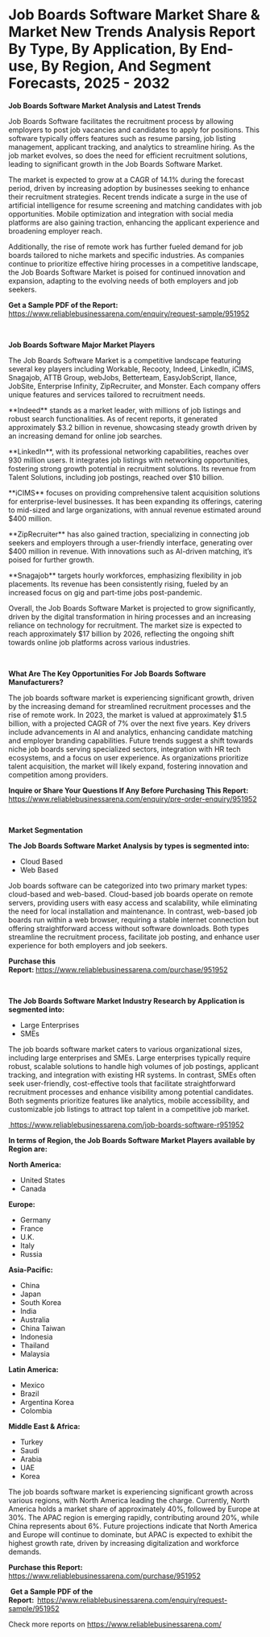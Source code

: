 <p><h1>Job Boards Software Market Share & Market New Trends Analysis Report By Type, By Application, By End-use, By Region, And Segment Forecasts, 2025 - 2032</h1></p><p><strong>Job Boards Software Market Analysis and Latest Trends</strong></p>
<p><p>Job Boards Software facilitates the recruitment process by allowing employers to post job vacancies and candidates to apply for positions. This software typically offers features such as resume parsing, job listing management, applicant tracking, and analytics to streamline hiring. As the job market evolves, so does the need for efficient recruitment solutions, leading to significant growth in the Job Boards Software Market.</p><p>The market is expected to grow at a CAGR of 14.1% during the forecast period, driven by increasing adoption by businesses seeking to enhance their recruitment strategies. Recent trends indicate a surge in the use of artificial intelligence for resume screening and matching candidates with job opportunities. Mobile optimization and integration with social media platforms are also gaining traction, enhancing the applicant experience and broadening employer reach.</p><p>Additionally, the rise of remote work has further fueled demand for job boards tailored to niche markets and specific industries. As companies continue to prioritize effective hiring processes in a competitive landscape, the Job Boards Software Market is poised for continued innovation and expansion, adapting to the evolving needs of both employers and job seekers.</p></p>
<p><strong>Get a Sample PDF of the Report:&nbsp;</strong> <a href="https://www.reliablebusinessarena.com/enquiry/request-sample/951952?utm_campaign=3189&utm_medium=2&utm_source=Github&utm_content=ia&utm_term=06032025&utm_id=job-boards-software">https://www.reliablebusinessarena.com/enquiry/request-sample/951952</a></p>
<p>&nbsp;</p>
<p><strong>Job Boards Software Major Market Players</strong></p>
<p><p>The Job Boards Software Market is a competitive landscape featuring several key players including Workable, Recooty, Indeed, LinkedIn, iCIMS, Snagajob, ATTB Group, webJobs, Betterteam, EasyJobScript, Ilance, JobSite, Enterprise Infinity, ZipRecruiter, and Monster. Each company offers unique features and services tailored to recruitment needs.</p><p>**Indeed** stands as a market leader, with millions of job listings and robust search functionalities. As of recent reports, it generated approximately $3.2 billion in revenue, showcasing steady growth driven by an increasing demand for online job searches.</p><p>**LinkedIn**, with its professional networking capabilities, reaches over 930 million users. It integrates job listings with networking opportunities, fostering strong growth potential in recruitment solutions. Its revenue from Talent Solutions, including job postings, reached over $10 billion.</p><p>**iCIMS** focuses on providing comprehensive talent acquisition solutions for enterprise-level businesses. It has been expanding its offerings, catering to mid-sized and large organizations, with annual revenue estimated around $400 million.</p><p>**ZipRecruiter** has also gained traction, specializing in connecting job seekers and employers through a user-friendly interface, generating over $400 million in revenue. With innovations such as AI-driven matching, it’s poised for further growth.</p><p>**Snagajob** targets hourly workforces, emphasizing flexibility in job placements. Its revenue has been consistently rising, fueled by an increased focus on gig and part-time jobs post-pandemic.</p><p>Overall, the Job Boards Software Market is projected to grow significantly, driven by the digital transformation in hiring processes and an increasing reliance on technology for recruitment. The market size is expected to reach approximately $17 billion by 2026, reflecting the ongoing shift towards online job platforms across various industries.</p></p>
<p>&nbsp;</p>
<p><strong>What Are The Key Opportunities For Job Boards Software Manufacturers?</strong></p>
<p><p>The job boards software market is experiencing significant growth, driven by the increasing demand for streamlined recruitment processes and the rise of remote work. In 2023, the market is valued at approximately $1.5 billion, with a projected CAGR of 7% over the next five years. Key drivers include advancements in AI and analytics, enhancing candidate matching and employer branding capabilities. Future trends suggest a shift towards niche job boards serving specialized sectors, integration with HR tech ecosystems, and a focus on user experience. As organizations prioritize talent acquisition, the market will likely expand, fostering innovation and competition among providers.</p></p>
<p><strong>Inquire or Share Your Questions If Any Before Purchasing This Report:</strong> <a href="https://www.reliablebusinessarena.com/enquiry/pre-order-enquiry/951952?utm_campaign=3189&utm_medium=2&utm_source=Github&utm_content=ia&utm_term=06032025&utm_id=job-boards-software">https://www.reliablebusinessarena.com/enquiry/pre-order-enquiry/951952</a></p>
<p>&nbsp;</p>
<p><strong>Market Segmentation</strong></p>
<p><strong>The Job Boards Software Market Analysis by types is segmented into:</strong></p>
<p><ul><li>Cloud Based</li><li>Web Based</li></ul></p>
<p><p>Job boards software can be categorized into two primary market types: cloud-based and web-based. Cloud-based job boards operate on remote servers, providing users with easy access and scalability, while eliminating the need for local installation and maintenance. In contrast, web-based job boards run within a web browser, requiring a stable internet connection but offering straightforward access without software downloads. Both types streamline the recruitment process, facilitate job posting, and enhance user experience for both employers and job seekers.</p></p>
<p><strong>Purchase this Report:&nbsp;</strong><a href="https://www.reliablebusinessarena.com/purchase/951952?utm_campaign=3189&utm_medium=2&utm_source=Github&utm_content=ia&utm_term=06032025&utm_id=job-boards-software">https://www.reliablebusinessarena.com/purchase/951952</a></p>
<p>&nbsp;</p>
<p><strong>The Job Boards Software Market Industry Research by Application is segmented into:</strong></p>
<p><ul><li>Large Enterprises</li><li>SMEs</li></ul></p>
<p><p>The job boards software market caters to various organizational sizes, including large enterprises and SMEs. Large enterprises typically require robust, scalable solutions to handle high volumes of job postings, applicant tracking, and integration with existing HR systems. In contrast, SMEs often seek user-friendly, cost-effective tools that facilitate straightforward recruitment processes and enhance visibility among potential candidates. Both segments prioritize features like analytics, mobile accessibility, and customizable job listings to attract top talent in a competitive job market.</p></p>
<p><a href="https://www.reliablebusinessarena.com/job-boards-software-r951952?utm_campaign=3189&utm_medium=2&utm_source=Github&utm_content=ia&utm_term=06032025&utm_id=job-boards-software">&nbsp;https://www.reliablebusinessarena.com/job-boards-software-r951952</a></p>
<p><strong>In terms of Region, the Job Boards Software Market Players available by Region are:</strong></p>
<p>
    <p> <strong> North America: </strong>
        <ul>
            <li>United States</li>
            <li>Canada</li>
        </ul>
        </p> 
    <p> <strong> Europe: </strong>
        <ul>
            <li>Germany</li>
            <li>France</li>
            <li>U.K.</li>
            <li>Italy</li>
            <li>Russia</li>
        </ul>
        </p> 
    <p> <strong> Asia-Pacific: </strong>
        <ul>
            <li>China</li>
            <li>Japan</li>
            <li>South Korea</li>
            <li>India</li>
            <li>Australia</li>
            <li>China Taiwan</li>
            <li>Indonesia</li>
            <li>Thailand</li>
            <li>Malaysia</li>
        </ul>
        </p> 
    <p> <strong> Latin America: </strong>
        <ul>
            <li>Mexico</li>
            <li>Brazil</li>
            <li>Argentina Korea</li>
            <li>Colombia</li>
        </ul>
        </p> 
    <p> <strong> Middle East & Africa: </strong>
        <ul>
            <li>Turkey</li>
            <li>Saudi</li>
            <li>Arabia</li>
            <li>UAE</li>
            <li>Korea</li>
        </ul>
    </p>
    </p>
<p><p>The job boards software market is experiencing significant growth across various regions, with North America leading the charge. Currently, North America holds a market share of approximately 40%, followed by Europe at 30%. The APAC region is emerging rapidly, contributing around 20%, while China represents about 6%. Future projections indicate that North America and Europe will continue to dominate, but APAC is expected to exhibit the highest growth rate, driven by increasing digitalization and workforce demands.</p></p>
<p><strong>Purchase this Report: </strong><a href="https://www.reliablebusinessarena.com/purchase/951952?utm_campaign=3189&utm_medium=2&utm_source=Github&utm_content=ia&utm_term=06032025&utm_id=job-boards-software">https://www.reliablebusinessarena.com/purchase/951952</a></p>
<p>&nbsp;<strong>Get a Sample PDF of the Report:&nbsp;&nbsp;</strong><a href="https://www.reliablebusinessarena.com/enquiry/request-sample/951952?utm_campaign=3189&utm_medium=2&utm_source=Github&utm_content=ia&utm_term=06032025&utm_id=job-boards-software">https://www.reliablebusinessarena.com/enquiry/request-sample/951952</a></p>
<p><strong></strong></p>
<p>Check more reports on <a href="https://www.reliablebusinessarena.com/?utm_campaign=3189&utm_medium=2&utm_source=Github&utm_content=ia&utm_term=06032025&utm_id=job-boards-software">https://www.reliablebusinessarena.com/</a></p>